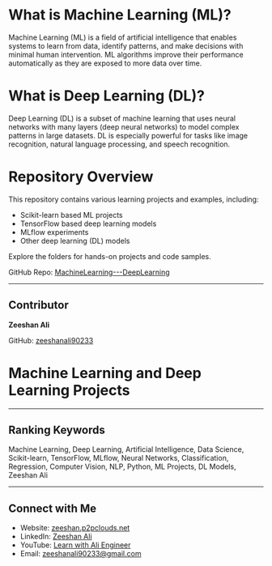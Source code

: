 # What is Machine Learning (ML)?
Machine Learning (ML) is a field of artificial intelligence that enables systems to learn from data, identify patterns, and make decisions with minimal human intervention. ML algorithms improve their performance automatically as they are exposed to more data over time.

# What is Deep Learning (DL)?
Deep Learning (DL) is a subset of machine learning that uses neural networks with many layers (deep neural networks) to model complex patterns in large datasets. DL is especially powerful for tasks like image recognition, natural language processing, and speech recognition.

# Repository Overview
This repository contains various learning projects and examples, including:
- Scikit-learn based ML projects
- TensorFlow based deep learning models
- MLflow experiments
- Other deep learning (DL) models

Explore the folders for hands-on projects and code samples.

GitHub Repo: [MachineLearning---DeepLearning](https://github.com/zeeshanali90233/MachineLearning---DeepLearning)

---

## Contributor

**Zeeshan Ali**

GitHub: [zeeshanali90233](https://github.com/zeeshanali90233)
# Machine Learning and Deep Learning Projects

---

## Ranking Keywords

Machine Learning, Deep Learning, Artificial Intelligence, Data Science, Scikit-learn, TensorFlow, MLflow, Neural Networks, Classification, Regression, Computer Vision, NLP, Python, ML Projects, DL Models, Zeeshan Ali

---

## Connect with Me

- Website: [zeeshan.p2pclouds.net](http://zeeshan.p2pclouds.net/)
- LinkedIn: [Zeeshan Ali](https://www.linkedin.com/in/zeeshan-ali-dev)
- YouTube: [Learn with Ali Engineer](https://www.youtube.com/@learnwithaliengineer?si=UFeWZ36-vM6WrAC6)
- Email: zeeshanali90233@gmail.com

